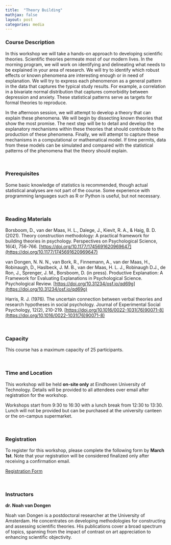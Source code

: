 ```yaml
---
title:  "Theory Building"
mathjax: false
layout: post
categories: media
---
```


### Course Description

In this workshop we will take a hands-on approach to developing scientific theories. Scientific theories permeate most of our modern lives. In the morning program, we will work on identifying and delineating what needs to be explained in your area of research. We will try to identify which robust effects or known phenomena are interesting enough or in need of explanation. We will try to express each phenomenon as a general pattern in the data that captures the typical study results. For example, a correlation in a bivariate normal distribution that captures comorbidity between depression and anxiety. These statistical patterns serve as targets for formal theories to reproduce.

In the afternoon session, we will attempt to develop a theory that can explain these phenomena. We will begin by dissecting known theories that show the most promise. The next step will be to detail and develop the explanatory mechanisms within these theories that should contribute to the production of these phenomena. Finally, we will attempt to capture these mechanisms in a computational or mathematical model. If time permits, data from these models can be simulated and compared with the statistical patterns of the phenomena that the theory should explain.

<br>

### Prerequisites 

Some basic knowledge of statistics is recommended, though actual statistical analyses are not part of the course. Some experience with programming languages such as R or Python is useful, but not necessary.

<br>

### Reading Materials

Borsboom, D., van der Maas, H. L., Dalege, J., Kievit, R. A., & Haig, B. D. (2021). Theory construction methodology: A practical framework for building theories in psychology. Perspectives on Psychological Science, 16(4), 756-766. [https://doi.org/10.1177/1745691620969647](https://doi.org/10.1177/1745691620969647)

van Dongen, N. N. N., van Bork, R., Finnemann, A., van der Maas, H., Robinaugh, D., Haslbeck, J. M. B., van der Maas, H. L. J., Robinaugh D.J., de Ron, J., Sprenger, J. M., Borsboom, D. (in press). Productive Explanation: A Framework for Evaluating Explanations in Psychological Science. Psychological Review. [https://doi.org/10.31234/osf.io/qd69g](https://doi.org/10.31234/osf.io/qd69g)

Harris, R. J. (1976). The uncertain connection between verbal theories and research hypotheses in social psychology. Journal of Experimental Social Psychology, 12(2), 210-219. [https://doi.org/10.1016/0022-1031(76)90071-8](https://doi.org/10.1016/0022-1031(76)90071-8)

<br>

### Capacity

This course has a maximum capacity of 25 participants.

<br>

### Time and Location

This workshop will be held **on-site only** at Eindhoven University of Technology. Details will be provided to all attendees over email after registration for the workshop.

Workshops start from 9:30 to 16:30 with a lunch break from 12:30 to 13:30. Lunch will not be provided but can be purchased at the university canteen or the on-campus supermarket. 

<br>

### Registration

To register for this workshop, please complete the following form by **March 1st**. Note that your registration will be considered finalized only after receiving a confirmation email.

[Registration Form](https://forms.office.com/Pages/ResponsePage.aspx?id=R_J9zM5gD0qddXBM9g78ZP_Kihp-VglPgWom9gajHXdUODk4MTdZRk5UU1hIQVgxOTNCRVZCN0ZIRC4u)

<br>

### Instructors

**dr. Noah van Dongen**

Noah van Dongen is a postdoctoral researcher at the University of Amsterdam. He concentrates on developing methodologies for constructing and assessing scientific theories. His publications cover a broad spectrum of topics, spanning from the impact of contrast on art appreciation to enhancing scientific objectivity.
